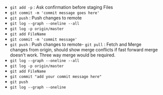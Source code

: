 - `git add -p` : Ask confirmation before staging Files
- `git commit -m 'commit message goes here'`
- `git push` : Push changes to remote
- `git log --graph --oneline --all`
- `git log -p origin/master`
- `git add FileName`
- `git commit -m 'commit message'`
- `git push` : Push changes to remote- `git pull` : Fetch and Merge changes from origin, should show merge conflicts if fast forward merge doesn't work. Three way merge would be required.
- `git log --graph --oneline --all`
- `git log -p origin/master`
- `git add FileName`
- `git commit "add your commit message here"`
- `git push`
- `git log --graph --oneline`
